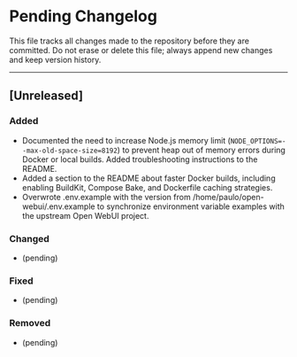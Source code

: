 # Pending Changelog

This file tracks all changes made to the repository before they are committed. Do not erase or delete this file; always append new changes and keep version history.

---

## [Unreleased]

### Added
- Documented the need to increase Node.js memory limit (`NODE_OPTIONS=--max-old-space-size=8192`) to prevent heap out of memory errors during Docker or local builds. Added troubleshooting instructions to the README.
- Added a section to the README about faster Docker builds, including enabling BuildKit, Compose Bake, and Dockerfile caching strategies.
- Overwrote .env.example with the version from /home/paulo/open-webui/.env.example to synchronize environment variable examples with the upstream Open WebUI project.

### Changed
- (pending)

### Fixed
- (pending)

### Removed
- (pending) 